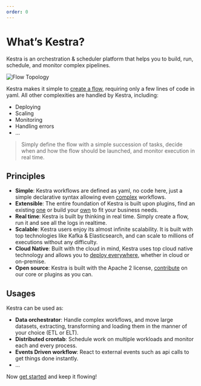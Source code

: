 ```yaml
---
order: 0
---
```


# What’s Kestra?
Kestra is an orchestration & scheduler platform that helps you to build, run, schedule, and monitor complex pipelines.


![Flow Topology](/ui.gif)

Kestra makes it simple to [create a flow](https://kestra.io/docs/developer-guide/), requiring only a few lines of code in yaml. All other complexities are handled by Kestra, including:
- Deploying
- Scaling
- Monitoring
- Handling errors
- ...

> Simply define the flow with a simple succession of tasks, decide when and how the flow should be launched, and monitor execution in real time.


## Principles
- **Simple**: Kestra workflows are defined as yaml, no code here, just a simple declarative syntax allowing even [complex](developer-guide/flowable) workflows.
- **Extensible**: The entire foundation of Kestra is built upon plugins, find an existing [one](../plugins) or build your [own](plugin-developer-guide) to fit your business needs.
- **Real time**: Kestra is built by thinking in real time. Simply create a flow, run it and see all the logs in realtime.
- **Scalable**: Kestra users enjoy its almost infinite scalability. It is built with top technologies like Kafka & Elasticsearch, and can scale to millions of executions without any difficulty.
- **Cloud Native**: Built with the cloud in mind, Kestra uses top cloud native technology and allows you to [deploy everywhere](administrator-guide/deployment), whether in cloud or on-premise.
- **Open source**: Kestra is built with the Apache 2 license, [contribute](https://github.com/kestra-io/kestra) on our core or plugins as you can.


## Usages
Kestra can be used as:
- **Data orchestrator**: Handle complex workflows, and move large datasets, extracting, transforming and loading them in the manner of your choice (ETL or ELT).
- **Distributed crontab**: Schedule work on multiple workloads and monitor each and every process.
- **Events Driven workflow**: React to external events such as api calls to get things done instantly.
- ...

Now [get started](getting-started) and keep it flowing!
